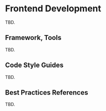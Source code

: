 # Frontend Development
TBD.

## Framework, Tools
TBD.

## Code Style Guides
TBD.

## Best Practices References
TBD.